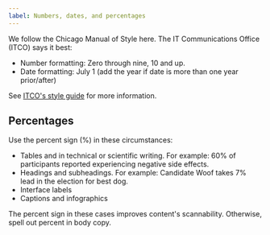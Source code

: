 ```yaml
---
label: Numbers, dates, and percentages
---
```

We follow the Chicago Manual of Style here. The IT Communications Office (ITCO) says it best:

* Number formatting: Zero through nine, 10 and up.
* Date formatting: July 1 (add the year if date is more than one year prior/after)

See <a href="https://uits.iu.edu/itco/style-basics" target="_blank">ITCO's style guide</a> for more information.

## Percentages
Use the percent sign (%) in these circumstances:
* Tables and in technical or scientific writing. For example: 60% of participants reported experiencing negative side effects.
* Headings and subheadings. For example: Candidate Woof takes 7% lead in the election for best dog.
* Interface labels
* Captions and infographics

The percent sign in these cases improves content's scannability. Otherwise, spell out percent in body copy.
